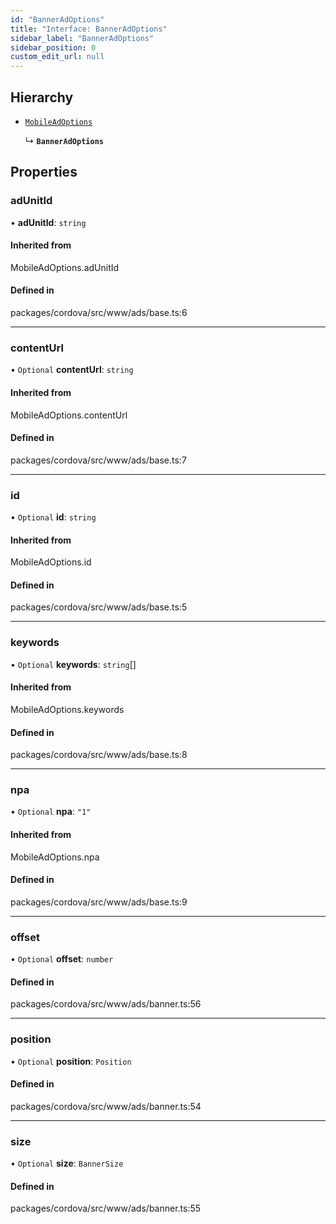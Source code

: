 ```yaml
---
id: "BannerAdOptions"
title: "Interface: BannerAdOptions"
sidebar_label: "BannerAdOptions"
sidebar_position: 0
custom_edit_url: null
---
```


## Hierarchy

- [`MobileAdOptions`](../#mobileadoptions)

  ↳ **`BannerAdOptions`**

## Properties

### adUnitId

• **adUnitId**: `string`

#### Inherited from

MobileAdOptions.adUnitId

#### Defined in

packages/cordova/src/www/ads/base.ts:6

___

### contentUrl

• `Optional` **contentUrl**: `string`

#### Inherited from

MobileAdOptions.contentUrl

#### Defined in

packages/cordova/src/www/ads/base.ts:7

___

### id

• `Optional` **id**: `string`

#### Inherited from

MobileAdOptions.id

#### Defined in

packages/cordova/src/www/ads/base.ts:5

___

### keywords

• `Optional` **keywords**: `string`[]

#### Inherited from

MobileAdOptions.keywords

#### Defined in

packages/cordova/src/www/ads/base.ts:8

___

### npa

• `Optional` **npa**: ``"1"``

#### Inherited from

MobileAdOptions.npa

#### Defined in

packages/cordova/src/www/ads/base.ts:9

___

### offset

• `Optional` **offset**: `number`

#### Defined in

packages/cordova/src/www/ads/banner.ts:56

___

### position

• `Optional` **position**: `Position`

#### Defined in

packages/cordova/src/www/ads/banner.ts:54

___

### size

• `Optional` **size**: `BannerSize`

#### Defined in

packages/cordova/src/www/ads/banner.ts:55
